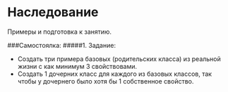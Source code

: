 # Наследование 
Примеры и подготовка к занятию.

###Самостоялка:
#####1. Задание:
* Создать три примера базовых (родительских класса) из реальной жизни с как минимум 3 свойствовами.
* Создать 1 дочерних класс для каждого из базовых классов, так чтобы у дочернего было хотя бы 1 собственное свойство.
